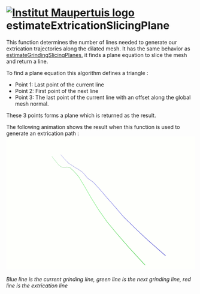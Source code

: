  [![Institut Maupertuis logo](https://avatars1.githubusercontent.com/u/12760694?v=3&s=80)](http://www.institutmaupertuis.fr) estimateExtricationSlicingPlane
===

This function determines the number of lines needed to generate our extrication trajectories along the dilated mesh. It has the same behavior as [estimateGrindingSlicingPlanes](README_estimate_grinding_slicing_planes.md), it finds a plane equation to slice the mesh and return a line.

To find a plane equation this algorithm defines a triangle :
- Point 1: Last point of the current line
- Point 2: First point of the next line
- Point 3: The last point of the current line with an offset along the global mesh normal.

These 3 points forms a plane which is returned as the result.

The following animation shows the result when this function is used to generate an extrication path : 
![estimate_extrication_slicing_plane](estimate_extrication_slicing_plane.gif)

_Blue line is the current grinding line, green line is the next grinding line, red line is the extrication line_
